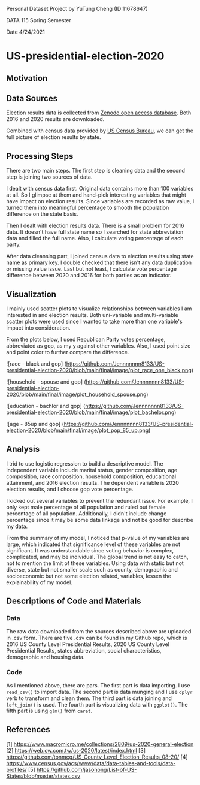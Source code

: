 Personal Dataset Project by YuTung Cheng (ID:11678647)

DATA 115 Spring Semester

Date 4/24/2021

# US-presidential-election-2020
## Motivation

## Data Sources

Election results data is collected from [Zenodo open access database](https://zenodo.org/record/3975765#.YIWwUH0zb0o). Both 2016 and 2020 results are downloaded.

Combined with census data provided by [US Census Bureau](https://www.census.gov/acs/www/data/data-tables-and-tools/data-profiles/), we can get the full picture of election results by state.

## Processing Steps
There are two main steps. The first step is cleaning data and the second step is joining two sources of data.

I dealt with census data first. Original data contains more than 100 variables at all. So I glimpse at them and hand-pick interesting variables that might have impact on election results. Since variables are recorded as raw value, I turned them into meaningful percentage to smooth the population difference on the state basis.

Then I dealt with election results data. There is a small problem for 2016 data. It doesn't have full state name so I searched for state abbreviation data and filled the full name. Also, I calculate voting percentage of each party. 

After data cleansing part, I joined census data to election results using state name as primary key. I double checked that there isn't any data duplication or missing value issue. Last but not least, I calculate vote percentage difference between 2020 and 2016 for both parties as an indicator.

## Visualization

I mainly used scatter plots to visualize relationships between variables I am interested in and election results. Both uni-variable and multi-variable scatter plots were used since I wanted to take more than one variable's impact into consideration.

From the plots below, I used Republican Party votes percentage, abbreviated as gop, as my y against other variables. Also, I used point size and point color to further compare the difference.

![race - black and gop]
(https://github.com/Jennnnnnn8133/US-presidential-election-2020/blob/main/final/image/plot_race_one_black.png)

![household - spouse and gop]
(https://github.com/Jennnnnnn8133/US-presidential-election-2020/blob/main/final/image/plot_household_spouse.png)

![education - bachlor and gop]
(https://github.com/Jennnnnnn8133/US-presidential-election-2020/blob/main/final/image/plot_bachelor.png)

![age - 85up and gop]
(https://github.com/Jennnnnnn8133/US-presidential-election-2020/blob/main/final/image/plot_pop_85_up.png)

## Analysis

I trid to use logistic regression to build a descriptive model. The independent variable include marital status, gender composition, age composition, race composition, household composition, educaitional attainment, and 2016 election results. The dependent variable is 2020 election results, and I choose gop vote percentage.

I kicked out several variables to prevent the redundant issue. For example, I only kept male percentage of all population and ruled out female percentage of all population. Additionally, I didn't include change percentage since it may be some data linkage and not be good for describe my data.

From the summary of my model, I noticed that p-value of my variables are large, which indicated that significance level of these variables are not significant. It was understandable since voting behavior is complex, complicated, and may be individual. The global trend is not easy to catch, not to mention the limit of these variables. Using data with static but not diverse, state but not smaller scale such as county, demographic and socioeconomic but not some election related, variables, lessen the explainability of my model.

## Descriptions of Code and Materials

### Data
The raw data downloaded from the sources described above are uploaded in .csv form. There are five .csv can be found in my Github repo, which is 2016 US County Level Presidential Results, 2020 US County Level Presidential Results, states abbreviation, social characteristics, demographic and housing data.

### Code
As I mentioned above, there are pars. The first part is data importing. I use `read_csv()` to import data. The second part is data munging and I use `dplyr` verb to transform and clean them. The third part is data joining and `left_join()` is used. The fourth part is visualizing data with `ggplot()`. The fifth part is using `glm()` from `caret`.

## References
[1] https://www.macromicro.me/collections/2809/us-2020-general-election
[2] https://web.cw.com.tw/us-2020/latest/index.html
[3] https://github.com/tonmcg/US_County_Level_Election_Results_08-20/
[4] https://www.census.gov/acs/www/data/data-tables-and-tools/data-profiles/
[5] https://github.com/jasonong/List-of-US-States/blob/master/states.csv



